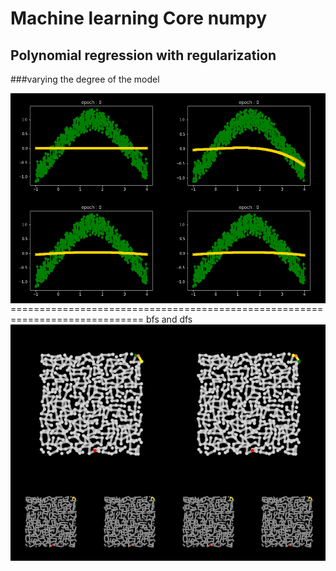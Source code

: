 # Machine learning Core numpy

## Polynomial regression with regularization 

###varying the degree of the model 

<img src="https://github.com/deeprajbasu/MachineLearningCore/blob/main/outs/polyreg/1.gif" width="50%" align='left'><img src="https://github.com/deeprajbasu/MachineLearningCore/blob/main/outs/polyreg/a.gif" width="50%" align='right'><img src="https://github.com/deeprajbasu/MachineLearningCore/blob/main/outs/polyreg/2.gif" width="50%" align='left'><img src="https://github.com/deeprajbasu/MachineLearningCore/blob/main/outs/polyreg/3.gif" width="50%" align='right'>



=============================================================================
                                                                  bfs and dfs
<img src="https://github.com/deeprajbasu/MachineLearningCore/blob/main/outs/bfs.gif" width="50%" align='left'><img src="https://github.com/deeprajbasu/MachineLearningCore/blob/main/outs/dfs.gif" width="50%" align='right'>


                                                                  iterative deepening
<img src="https://github.com/deeprajbasu/MachineLearningCore/blob/main/outs/iterative_1.gif" width="25%" align='left'><img src="https://github.com/deeprajbasu/MachineLearningCore/blob/main/outs/iterative_6.gif" width="25%" align='right'>

<img src="https://github.com/deeprajbasu/MachineLearningCore/blob/main/outs/iterative_11.gif" width="25%" align='left'><img src="https://github.com/deeprajbasu/MachineLearningCore/blob/main/outs/iterative_16.gif" width="25%" align='right'>
